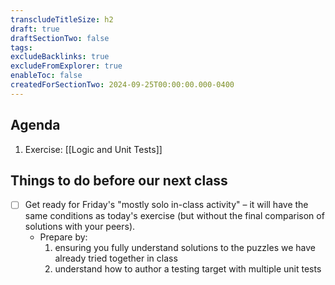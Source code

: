```yaml
---
transcludeTitleSize: h2
draft: true
draftSectionTwo: false
tags:
excludeBacklinks: true
excludeFromExplorer: true
enableToc: false
createdForSectionTwo: 2024-09-25T00:00:00.000-0400
---
```

## Agenda
1. Exercise: [[Logic and Unit Tests]]

## Things to do before our next class

- [ ] Get ready for Friday's "mostly solo in-class activity" – it will have the same conditions as today's exercise (but without the final comparison of solutions with your peers).
	- Prepare by:
		1. ensuring you fully understand solutions to the puzzles we have already tried together in class
		2. understand how to author a testing target with multiple unit tests